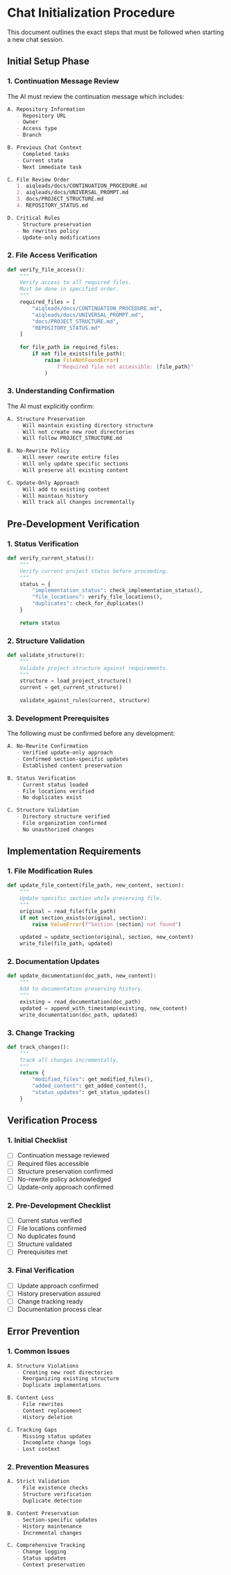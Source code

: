 # Chat Initialization Procedure

This document outlines the exact steps that must be followed when starting a new chat session.

## Initial Setup Phase

### 1. Continuation Message Review
The AI must review the continuation message which includes:
```markdown
A. Repository Information
   - Repository URL
   - Owner
   - Access type
   - Branch

B. Previous Chat Context
   - Completed tasks
   - Current state
   - Next immediate task

C. File Review Order
   1. aiqleads/docs/CONTINUATION_PROCEDURE.md
   2. aiqleads/docs/UNIVERSAL_PROMPT.md
   3. docs/PROJECT_STRUCTURE.md
   4. REPOSITORY_STATUS.md

D. Critical Rules
   - Structure preservation
   - No rewrites policy
   - Update-only modifications
```

### 2. File Access Verification
```python
def verify_file_access():
    """
    Verify access to all required files.
    Must be done in specified order.
    """
    required_files = [
        "aiqleads/docs/CONTINUATION_PROCEDURE.md",
        "aiqleads/docs/UNIVERSAL_PROMPT.md",
        "docs/PROJECT_STRUCTURE.md",
        "REPOSITORY_STATUS.md"
    ]
    
    for file_path in required_files:
        if not file_exists(file_path):
            raise FileNotFoundError(
                f"Required file not accessible: {file_path}"
            )
```

### 3. Understanding Confirmation
The AI must explicitly confirm:
```markdown
A. Structure Preservation
   - Will maintain existing directory structure
   - Will not create new root directories
   - Will follow PROJECT_STRUCTURE.md

B. No-Rewrite Policy
   - Will never rewrite entire files
   - Will only update specific sections
   - Will preserve all existing content

C. Update-Only Approach
   - Will add to existing content
   - Will maintain history
   - Will track all changes incrementally
```

## Pre-Development Verification

### 1. Status Verification
```python
def verify_current_status():
    """
    Verify current project status before proceeding.
    """
    status = {
        "implementation_status": check_implementation_status(),
        "file_locations": verify_file_locations(),
        "duplicates": check_for_duplicates()
    }
    
    return status
```

### 2. Structure Validation
```python
def validate_structure():
    """
    Validate project structure against requirements.
    """
    structure = load_project_structure()
    current = get_current_structure()
    
    validate_against_rules(current, structure)
```

### 3. Development Prerequisites
The following must be confirmed before any development:

```markdown
A. No-Rewrite Confirmation
   - Verified update-only approach
   - Confirmed section-specific updates
   - Established content preservation

B. Status Verification
   - Current status loaded
   - File locations verified
   - No duplicates exist

C. Structure Validation
   - Directory structure verified
   - File organization confirmed
   - No unauthorized changes
```

## Implementation Requirements

### 1. File Modification Rules
```python
def update_file_content(file_path, new_content, section):
    """
    Update specific section while preserving file.
    """
    original = read_file(file_path)
    if not section_exists(original, section):
        raise ValueError(f"Section {section} not found")
    
    updated = update_section(original, section, new_content)
    write_file(file_path, updated)
```

### 2. Documentation Updates
```python
def update_documentation(doc_path, new_content):
    """
    Add to documentation preserving history.
    """
    existing = read_documentation(doc_path)
    updated = append_with_timestamp(existing, new_content)
    write_documentation(doc_path, updated)
```

### 3. Change Tracking
```python
def track_changes():
    """
    Track all changes incrementally.
    """
    return {
        "modified_files": get_modified_files(),
        "added_content": get_added_content(),
        "status_updates": get_status_updates()
    }
```

## Verification Process

### 1. Initial Checklist
- [ ] Continuation message reviewed
- [ ] Required files accessible
- [ ] Structure preservation confirmed
- [ ] No-rewrite policy acknowledged
- [ ] Update-only approach confirmed

### 2. Pre-Development Checklist
- [ ] Current status verified
- [ ] File locations confirmed
- [ ] No duplicates found
- [ ] Structure validated
- [ ] Prerequisites met

### 3. Final Verification
- [ ] Update approach confirmed
- [ ] History preservation assured
- [ ] Change tracking ready
- [ ] Documentation process clear

## Error Prevention

### 1. Common Issues
```markdown
A. Structure Violations
   - Creating new root directories
   - Reorganizing existing structure
   - Duplicate implementations

B. Content Loss
   - File rewrites
   - Content replacement
   - History deletion

C. Tracking Gaps
   - Missing status updates
   - Incomplete change logs
   - Lost context
```

### 2. Prevention Measures
```markdown
A. Strict Validation
   - File existence checks
   - Structure verification
   - Duplicate detection

B. Content Preservation
   - Section-specific updates
   - History maintenance
   - Incremental changes

C. Comprehensive Tracking
   - Change logging
   - Status updates
   - Context preservation
```